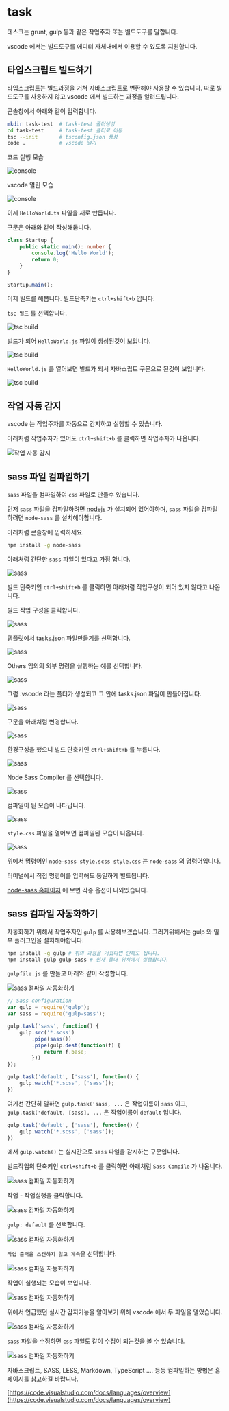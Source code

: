 # task

테스크는 grunt, gulp 등과 같은 작업주자 또는 빌드도구를 말합니다. 

vscode 에서는 빌드도구를 에디터 자체내에서 이용할 수 있도록 지원합니다.


## 타입스크립트 빌드하기

타입스크립트는 빌드과정을 거쳐 자바스크립트로 변환해야 사용할 수 있습니다. 따로 빌드도구를 사용하지 않고 vscode 에서 빌드하는 과정을 알려드립니다.

콘솔창에서 아래와 같이 입력합니다.

```sh
mkdir task-test  # task-test 폴더생성
cd task-test     # task-test 폴더로 이동
tsc --init       # tsconfig.json 생성
code .           # vscode 열기
```

코드 실행 모습

![console](./img/0051.jpg)

vscode 열린 모습

![console](./img/0052.jpg)

이제 `HelloWorld.ts` 파일을 새로 만듭니다.

구문은 아래와 같이 작성해둡니다.

```ts
class Startup {
    public static main(): number {
        console.log('Hello World');
        return 0;
    }
}

Startup.main();
```

이제 빌드를 해봅니다.  빌드단축키는 `ctrl+shift+b` 입니다.

`tsc 빌드` 를 선택합니다.

![tsc build](./img/0053.jpg)

빌드가 되어 `HelloWorld.js` 파일이 생성된것이 보입니다. 

![tsc build](./img/0054.jpg)

`HelloWorld.js` 를 열어보면 빌드가 되서 자바스립트 구문으로 된것이 보입니다.

![tsc build](./img/0055.jpg)


## 작업 자동 감지
vscode 는 작업주자를 자동으로 감지하고 실행할 수 있습니다.

아래처럼 작업주자가 있어도 `ctrl+shift+b` 를 클릭하면 작업주자가 나옵니다.

![작업 자동 감지](./img/0057.jpg)


## sass 파일 컴파일하기

`sass` 파일을 컴파일하여 `css` 파일로 만들수 있습니다.

먼저 `sass` 파일을 컴파일하려면 [nodejs](https://nodejs.org/) 가 설치되어 있어야하며, `sass` 파일을 컴파일하려면 `node-sass` 를 설치해야합니다.

아래처럼 콘솔창에 입력하세요.

```sh
npm install -g node-sass
```

아래처럼 간단한 `sass` 파일이 있다고 가정 합니다.

![sass](./img/0059.jpg)

빌드 단축키인 `ctrl+shift+b` 를 클릭하면 아래처럼 작업구성이 되어 있지 않다고 나옵니다.

빌드 작업 구성을 클릭합니다.

![sass](./img/0060.jpg)

템플릿에서 tasks.json 파일만들기를 선택합니다.

![sass](./img/0061.jpg)

Others 임의의 외부 명령을 실행하는 예를 선택합니다.

![sass](./img/0062.jpg)

그럼 .vscode 라는 폴더가 생성되고 그 안에 tasks.json 파일이 만들어집니다.

![sass](./img/0063.jpg)

구문을 아래처럼 변경합니다.

![sass](./img/0065.jpg)

환경구성을 했으니 빌드 단축키인 `ctrl+shift+b` 를 누릅니다.

![sass](./img/0066.jpg)

Node Sass Compiler 를 선택합니다.

![sass](./img/0067.jpg)

컴파일이 된 모습이 나타납니다.

![sass](./img/0068.jpg)

`style.css` 파일을 열어보면 컴파일된 모습이 나옵니다.

![sass](./img/0069.jpg)

위에서 명령어인 `node-sass style.scss style.css` 는 `node-sass` 의 명령어입니다.

터미널에서 직접 명령어를 입력해도 동일하게 빌드됩니다.

[node-sass 홈페이지](https://www.npmjs.com/package/node-sass#command-line-interface) 에 보면 각종 옵션이 나와있습니다.


## sass 컴파일 자동화하기

자동화하기 위해서 작업주자인 `gulp` 를 사용해보겠습니다.  그러기위해서는 gulp 와 일부 플러그인을 설치해야합니다.

```sh
npm install -g gulp # 위의 과정을 거쳤다면 안해도 됩니다.
npm install gulp gulp-sass # 현재 폴더 위치에서 실행합니다.
```

`gulpfile.js` 를 만들고 아래와 같이 작성합니다.

![sass 컴파일 자동화하기](./img/0070.jpg)

```javascript
// Sass configuration
var gulp = require('gulp');
var sass = require('gulp-sass');

gulp.task('sass', function() {
    gulp.src('*.scss')
        .pipe(sass())
        .pipe(gulp.dest(function(f) {
            return f.base;
        }))
});

gulp.task('default', ['sass'], function() {
    gulp.watch('*.scss', ['sass']);
})
```

여기선 간단히 말하면 `gulp.task('sass, ...` 은 작업이름이 `sass` 이고, `gulp.task('default, [sass], ...` 은 작업이름이 `default` 입니다. 

```javascript
gulp.task('default', ['sass'], function() {
    gulp.watch('*.scss', ['sass']);
})
```

에서 `gulp.watch()` 는 실시간으로 `sass` 파일을 감시하는 구문입니다.

빌드작업의 단축키인 `ctrl+shift+b` 를 클릭하면 아래처럼 `Sass Compile` 가 나옵니다.

![sass 컴파일 자동화하기](./img/0071.jpg)

작업 - 작업실행을 클릭합니다.

![sass 컴파일 자동화하기](./img/0072.jpg)

`gulp: default` 를 선택합니다.

![sass 컴파일 자동화하기](./img/0073.jpg)

`작업 출력을 스캔하지 않고 계속`을 선택합니다.

![sass 컴파일 자동화하기](./img/0074.jpg)

작업이 실행되는 모습이 보입니다.

![sass 컴파일 자동화하기](./img/0075.jpg)

위에서 언급했던 실시간 감지기능을 알아보기 위해 vscode 에서 두 파일을 열었습니다.

![sass 컴파일 자동화하기](./img/0076.jpg)

`sass` 파일을 수정하면 `css` 파일도 같이 수정이 되는것을 볼 수 있습니다.

![sass 컴파일 자동화하기](./img/0077.jpg)

자바스크립트, SASS, LESS, Markdown, TypeScript .... 등등 컴파일하는 방법은 홈페이지를 참고하길 바랍니다.

[https://code.visualstudio.com/docs/languages/overview](https://code.visualstudio.com/docs/languages/overview)

